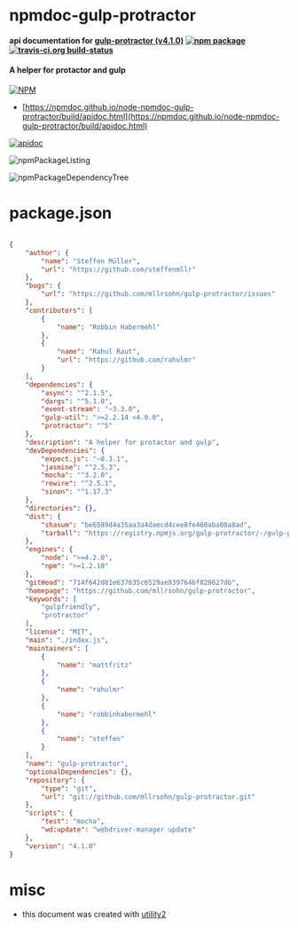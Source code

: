 # npmdoc-gulp-protractor

#### api documentation for  [gulp-protractor (v4.1.0)](https://github.com/mllrsohn/gulp-protractor)  [![npm package](https://img.shields.io/npm/v/npmdoc-gulp-protractor.svg?style=flat-square)](https://www.npmjs.org/package/npmdoc-gulp-protractor) [![travis-ci.org build-status](https://api.travis-ci.org/npmdoc/node-npmdoc-gulp-protractor.svg)](https://travis-ci.org/npmdoc/node-npmdoc-gulp-protractor)

#### A helper for protactor and gulp

[![NPM](https://nodei.co/npm/gulp-protractor.png?downloads=true&downloadRank=true&stars=true)](https://www.npmjs.com/package/gulp-protractor)

- [https://npmdoc.github.io/node-npmdoc-gulp-protractor/build/apidoc.html](https://npmdoc.github.io/node-npmdoc-gulp-protractor/build/apidoc.html)

[![apidoc](https://npmdoc.github.io/node-npmdoc-gulp-protractor/build/screenCapture.buildCi.browser.%252Ftmp%252Fbuild%252Fapidoc.html.png)](https://npmdoc.github.io/node-npmdoc-gulp-protractor/build/apidoc.html)

![npmPackageListing](https://npmdoc.github.io/node-npmdoc-gulp-protractor/build/screenCapture.npmPackageListing.svg)

![npmPackageDependencyTree](https://npmdoc.github.io/node-npmdoc-gulp-protractor/build/screenCapture.npmPackageDependencyTree.svg)



# package.json

```json

{
    "author": {
        "name": "Steffen Müller",
        "url": "https://github.com/steffenmllr"
    },
    "bugs": {
        "url": "https://github.com/mllrsohn/gulp-protractor/issues"
    },
    "contributors": [
        {
            "name": "Robbin Habermehl"
        },
        {
            "name": "Rahul Raut",
            "url": "https://github.com/rahulmr"
        }
    ],
    "dependencies": {
        "async": "^2.1.5",
        "dargs": "^5.1.0",
        "event-stream": "~3.3.0",
        "gulp-util": ">=2.2.14 <4.0.0",
        "protractor": "^5"
    },
    "description": "A helper for protactor and gulp",
    "devDependencies": {
        "expect.js": "~0.3.1",
        "jasmine": "^2.5.3",
        "mocha": "^3.2.0",
        "rewire": "^2.5.1",
        "sinon": "^1.17.3"
    },
    "directories": {},
    "dist": {
        "shasum": "be6589d4a35aa3a4daecd4cee8fe468aba08a8ad",
        "tarball": "https://registry.npmjs.org/gulp-protractor/-/gulp-protractor-4.1.0.tgz"
    },
    "engines": {
        "node": ">=4.2.0",
        "npm": ">=1.2.10"
    },
    "gitHead": "714f642d81e637635c6529ae839764bf820627db",
    "homepage": "https://github.com/mllrsohn/gulp-protractor",
    "keywords": [
        "gulpfriendly",
        "protractor"
    ],
    "license": "MIT",
    "main": "./index.js",
    "maintainers": [
        {
            "name": "mattfritz"
        },
        {
            "name": "rahulmr"
        },
        {
            "name": "robbinhabermehl"
        },
        {
            "name": "steffen"
        }
    ],
    "name": "gulp-protractor",
    "optionalDependencies": {},
    "repository": {
        "type": "git",
        "url": "git://github.com/mllrsohn/gulp-protractor.git"
    },
    "scripts": {
        "test": "mocha",
        "wd:update": "webdriver-manager update"
    },
    "version": "4.1.0"
}
```



# misc
- this document was created with [utility2](https://github.com/kaizhu256/node-utility2)
